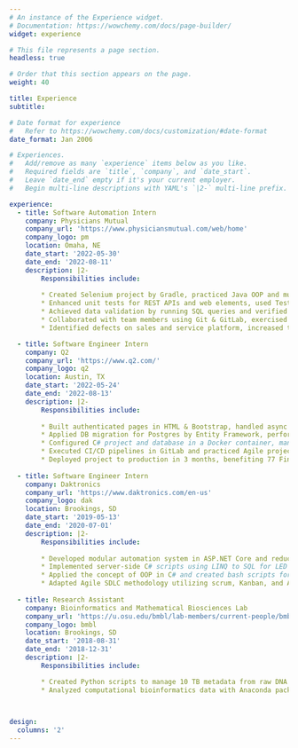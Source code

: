 ```yaml
---
# An instance of the Experience widget.
# Documentation: https://wowchemy.com/docs/page-builder/
widget: experience

# This file represents a page section.
headless: true

# Order that this section appears on the page.
weight: 40

title: Experience
subtitle:

# Date format for experience
#   Refer to https://wowchemy.com/docs/customization/#date-format
date_format: Jan 2006

# Experiences.
#   Add/remove as many `experience` items below as you like.
#   Required fields are `title`, `company`, and `date_start`.
#   Leave `date_end` empty if it's your current employer.
#   Begin multi-line descriptions with YAML's `|2-` multi-line prefix.

experience:
  - title: Software Automation Intern
    company: Physicians Mutual
    company_url: 'https://www.physiciansmutual.com/web/home'
    company_logo: pm
    location: Omaha, NE
    date_start: '2022-05-30'
    date_end: '2022-08-11'
    description: |2-
        Responsibilities include:
        
        * Created Selenium project by Gradle, practiced Java OOP and multi-threaded programming in IntelliJ 
        * Enhanced unit tests for REST APIs and web elements, used TestNG for automated integration tests
        * Achieved data validation by running SQL queries and verified leads creation and transaction in DB2 
        * Collaborated with team members using Git & GitLab, exercised Agile project management on Rally 
        * Identified defects on sales and service platform, increased test coverage rate by 21% for team sales

  - title: Software Engineer Intern
    company: Q2
    company_url: 'https://www.q2.com/'
    company_logo: q2
    location: Austin, TX
    date_start: '2022-05-24'
    date_end: '2022-08-13'
    description: |2-
        Responsibilities include:
        
        * Built authenticated pages in HTML & Bootstrap, handled async APIs utilizing ASP.NET Core MVC 
        * Applied DB migration for Postgres by Entity Framework, performed CRUD operations by LINQ
        * Configured C# project and database in a Docker container, managed CDN using AWS S3 bucket
        * Executed CI/CD pipelines in GitLab and practiced Agile project management in Jira & Bitbucket
        * Deployed project to production in 3 months, benefiting 77 Fintech companies and Q2 internal users
        
  - title: Software Engineer Intern
    company: Daktronics
    company_url: 'https://www.daktronics.com/en-us'
    company_logo: dak
    location: Brookings, SD
    date_start: '2019-05-13'
    date_end: '2020-07-01'
    description: |2-
        Responsibilities include:
        
        * Developed modular automation system in ASP.NET Core and reduced overall testing time by 15%
        * Implemented server-side C# scripts using LINQ to SQL for LED circuit board test verifications
        * Applied the concept of OOP in C# and created bash scripts for property configuration in Linux server
        * Adapted Agile SDLC methodology utilizing scrum, Kanban, and Azure pipelines on Azure DevOps 
        
  - title: Research Assistant
    company: Bioinformatics and Mathematical Biosciences Lab
    company_url: 'https://u.osu.edu/bmbl/lab-members/current-people/bmbl-2018-winter-1kqw4bx/#main'
    company_logo: bmbl
    location: Brookings, SD
    date_start: '2018-08-31'
    date_end: '2018-12-31'
    description: |2-
        Responsibilities include:

        * Created Python scripts to manage 10 TB metadata from raw DNA & RNA segments for bioresearch
        * Analyzed computational bioinformatics data with Anaconda packages operating HPC in Linux 
        


design:
  columns: '2'
---
```

